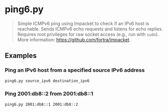 # ping6.py

> Simple ICMPv6 ping using Impacket to check if an IPv6 host is reachable. Sends ICMPv6 echo requests and listens for echo replies. Requires root privileges for raw socket access (e.g., run with `sudo`). More information: <https://github.com/fortra/impacket>.

## Examples

### Ping an IPv6 host from a specified source IPv6 address

```bash
ping6.py source_ipv6 destination_ipv6
```

### Ping 2001:db8::2 from 2001:db8::1

```bash
ping6.py 2001:db8::1 2001:db8::2
```
